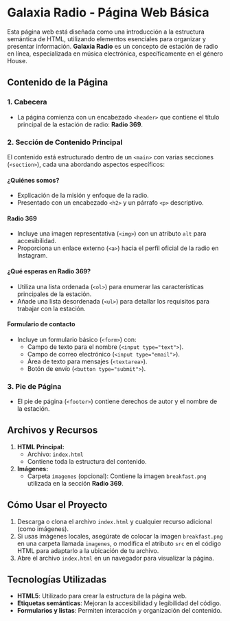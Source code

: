 # Galaxia Radio - Página Web Básica

Esta página web está diseñada como una introducción a la estructura semántica de HTML, utilizando elementos esenciales para organizar y presentar información. **Galaxia Radio** es un concepto de estación de radio en línea, especializada en música electrónica, específicamente en el género House.

## Contenido de la Página

### 1. **Cabecera**
- La página comienza con un encabezado `<header>` que contiene el título principal de la estación de radio: **Radio 369**.

### 2. **Sección de Contenido Principal**
El contenido está estructurado dentro de un `<main>` con varias secciones (`<section>`), cada una abordando aspectos específicos:

#### **¿Quiénes somos?**
- Explicación de la misión y enfoque de la radio.
- Presentado con un encabezado `<h2>` y un párrafo `<p>` descriptivo.

#### **Radio 369**
- Incluye una imagen representativa (`<img>`) con un atributo `alt` para accesibilidad.
- Proporciona un enlace externo (`<a>`) hacia el perfil oficial de la radio en Instagram.

#### **¿Qué esperas en Radio 369?**
- Utiliza una lista ordenada (`<ol>`) para enumerar las características principales de la estación.
- Añade una lista desordenada (`<ul>`) para detallar los requisitos para trabajar con la estación.

#### **Formulario de contacto**
- Incluye un formulario básico (`<form>`) con:
  - Campo de texto para el nombre (`<input type="text">`).
  - Campo de correo electrónico (`<input type="email">`).
  - Área de texto para mensajes (`<textarea>`).
  - Botón de envío (`<button type="submit">`).

### 3. **Pie de Página**
- El pie de página (`<footer>`) contiene derechos de autor y el nombre de la estación.

## Archivos y Recursos

1. **HTML Principal:**
   - Archivo: `index.html`
   - Contiene toda la estructura del contenido.
2. **Imágenes:**
   - Carpeta `imagenes` (opcional): Contiene la imagen `breakfast.png` utilizada en la sección **Radio 369**.

## Cómo Usar el Proyecto

1. Descarga o clona el archivo `index.html` y cualquier recurso adicional (como imágenes).
2. Si usas imágenes locales, asegúrate de colocar la imagen `breakfast.png` en una carpeta llamada `imagenes`, o modifica el atributo `src` en el código HTML para adaptarlo a la ubicación de tu archivo.
3. Abre el archivo `index.html` en un navegador para visualizar la página.

## Tecnologías Utilizadas

- **HTML5**: Utilizado para crear la estructura de la página web.
- **Etiquetas semánticas**: Mejoran la accesibilidad y legibilidad del código.
- **Formularios y listas**: Permiten interacción y organización del contenido.

